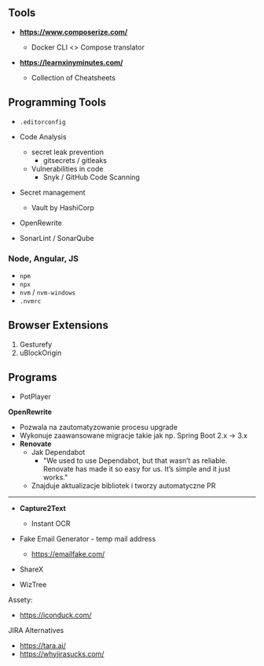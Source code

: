 ## Tools

- **https://www.composerize.com/**
    - Docker CLI <> Compose translator


- **https://learnxinyminutes.com/**
    - Collection of Cheatsheets

## Programming Tools

- `.editorconfig`

- Code Analysis
    - secret leak prevention
        - gitsecrets / gitleaks
    - Vulnerabilities in code
        - Snyk / GitHub Code Scanning
- Secret management
    - Vault by HashiCorp
- OpenRewrite
- SonarLint / SonarQube

### Node, Angular, JS

- `npm`
- `npx`
- `nvm` / `nvm-windows`
- `.nvmrc`

## Browser Extensions

1. Gesturefy
2. uBlockOrigin

## Programs

- PotPlayer



**OpenRewrite**
- Pozwala na zautomatyzowanie procesu upgrade
- Wykonuje zaawansowane migracje takie jak np. Spring Boot 2.x -> 3.x
- **Renovate**
    - Jak Dependabot
        - "We used to use Dependabot, but that wasn’t as reliable. Renovate has made it so easy for us. It’s simple and it just works."
    - Znajduje aktualizacje bibliotek i tworzy automatyczne PR

---

- **Capture2Text**
    - Instant OCR

- Fake Email Generator - temp mail address
    - https://emailfake.com/
- ShareX
- WizTree


Assety:
- https://iconduck.com/

JIRA Alternatives
- https://tara.ai/
- https://whyjirasucks.com/
